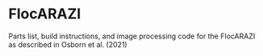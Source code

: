# FlocARAZI
Parts list, build instructions, and image processing code for the FlocARAZI as described in Osborn et al. (2021)
